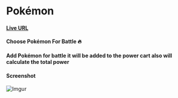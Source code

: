 # Pokémon
#### [Live URL](https://xenodochial-keller-ef1559.netlify.app/)

#### Choose Pokémon For Battle 🔥

#### Add Pokémon for battle it will be added to the power cart also will calculate the total power

#### Screenshot
![Imgur](https://i.imgur.com/GZwgTbu.png)







